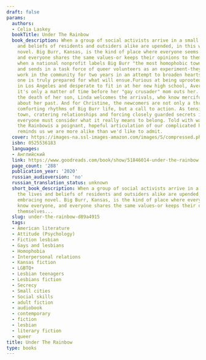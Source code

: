 ```yaml
---
draft: false
params:
  authors:
  - Celia Laskey
  bookTitle: Under The Rainbow
  book_description: When a group of social activists arrive in a small town, the lives
    and beliefs of residents and outsiders alike are upended, in this wry, embracing
    novel. Big Burr, Kansas, is the kind of place where everyone seems to know everyone,
    and everyone shares the same values-or keeps their opinions to themselves. But
    when a national nonprofit labels Big Burr "the most homophobic town in the US"
    and sends in a task force of queer volunteers as an experiment-they'll live and
    work in the community for two years in an attempt to broaden hearts and minds-no
    one is truly prepared for what will ensue.Furious at being uprooted from her life
    in Los Angeles and desperate to fit in at her new high school, Avery fears that
    it's only a matter of time before her "gay crusader" mom outs her. Still grieving
    the death of her son, Linda welcomes the arrivals, who know mercifully little
    about her past. And for Christine, the newcomers are not only a threat to the
    comforting rhythms of Big Burr life, but a call to action. As tensions roil the
    town, cratering relationships and forcing closely guarded secrets into the light,
    everyone must consider what it really means to belong. Told with warmth and wit,Under
    the Rainbowis a poignant, hopeful articulation of our complicated humanity that
    reminds us we are more alike than we'd like to admit.
  cover: https://images-na.ssl-images-amazon.com/images/S/compressed.photo.goodreads.com/books/1564079712l/51846014.jpg
  isbn: 0525536183
  languages:
  - Английский
  link: https://www.goodreads.com/book/show/51846014-under-the-rainbow
  page_count: '288'
  publication_year: '2020'
  russian_audioversion: 'no'
  russian_translation_status: unknown
  short_book_description: When a group of social activists arrive in a small town,
    the lives and beliefs of residents and outsiders alike are upended, in this wry,
    embracing novel. Big Burr, Kansas, is the kind of place where everyone seems to
    know everyone, and everyone shares the same values-or keeps their opinions to
    themselves...
  slug: under-the-rainbow-d89a4915
  tags:
  - American literature
  - Attitude (Psychology)
  - Fiction lesbian
  - Gays and lesbians
  - Homophobia
  - Interpersonal relations
  - Kansas fiction
  - LGBTQ+
  - Lesbian teenagers
  - Lesbians fiction
  - Secrecy
  - Small cities
  - Social skills
  - adult fiction
  - audiobook
  - contemporary
  - fiction
  - lesbian
  - literary fiction
  - queer
title: Under The Rainbow
type: books
---
```

